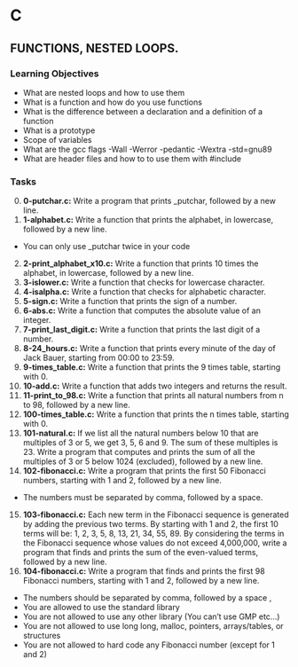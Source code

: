 # C
## FUNCTIONS, NESTED LOOPS.

### Learning Objectives 
* What are nested loops and how to use them
* What is a function and how do you use functions
* What is the difference between a declaration and a definition of a function
* What is a prototype
* Scope of variables
* What are the gcc flags -Wall -Werror -pedantic -Wextra -std=gnu89
* What are header files and how to to use them with #include

### Tasks
0. **0-putchar.c:** Write a program that prints _putchar, followed by a new line.
1. **1-alphabet.c:** Write a function that prints the alphabet, in lowercase, followed by a new line.
* You can only use _putchar twice in your code
2. **2-print_alphabet_x10.c:** Write a function that prints 10 times the alphabet, in lowercase, followed by a new line.
3. **3-islower.c:** Write a function that checks for lowercase character.
4. **4-isalpha.c:** Write a function that checks for alphabetic character.
5. **5-sign.c:** Write a function that prints the sign of a number.
6. **6-abs.c:** Write a function that computes the absolute value of an integer.
7. **7-print_last_digit.c:** Write a function that prints the last digit of a number.
8. **8-24_hours.c:** Write a function that prints every minute of the day of Jack Bauer, starting from 00:00 to 23:59.
9. **9-times_table.c:** Write a function that prints the 9 times table, starting with 0.
10. **10-add.c:** Write a function that adds two integers and returns the result.
11. **11-print_to_98.c:** Write a function that prints all natural numbers from n to 98, followed by a new line.
12. **100-times_table.c:** Write a function that prints the n times table, starting with 0.
13. **101-natural.c:** If we list all the natural numbers below 10 that are multiples of 3 or 5, we get 3, 5, 6 and 9. The sum of these multiples is 23. 
Write a program that computes and prints the sum of all the multiples of 3 or 5 below 1024 (excluded), followed by a new line.
14. **102-fibonacci.c:** Write a program that prints the first 50 Fibonacci numbers, starting with 1 and 2, followed by a new line.
* The numbers must be separated by comma, followed by a space.
15. **103-fibonacci.c:** Each new term in the Fibonacci sequence is generated by adding the previous two terms. By starting with 1 and 2, the first 10 terms will be: 1, 2, 3, 5, 8, 13, 21, 34, 55, 89. 
By considering the terms in the Fibonacci sequence whose values do not exceed 4,000,000, write a program that finds and prints the sum of the even-valued terms, followed by a new line.
16. **104-fibonacci.c:** Write a program that finds and prints the first 98 Fibonacci numbers, starting with 1 and 2, followed by a new line.
* The numbers should be separated by comma, followed by a space ,
* You are allowed to use the standard library
* You are not allowed to use any other library (You can’t use GMP etc…)
* You are not allowed to use long long, malloc, pointers, arrays/tables, or structures
* You are not allowed to hard code any Fibonacci number (except for 1 and 2)

